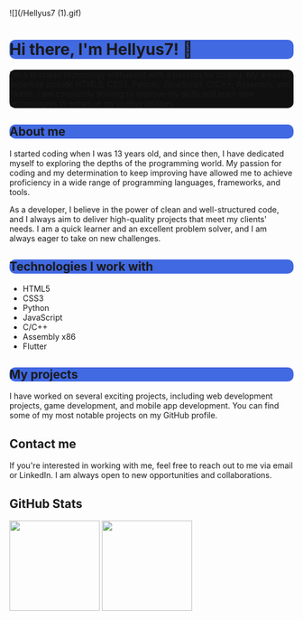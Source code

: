 ![](/Hellyus7 (1).gif)
<div align="left">
  <h1 style="background-color: royalblue;border-radius: 10px;">Hi there, I'm Hellyus7! 👋</h1>

  <p style="background-color: #101010;border-radius: 10px;">I'm a Brazilian technology enthusiast with a passion for coding. My areas of expertise include HTML5, CSS3, Python, JavaScript, C/C++, Assembly, and Flutter. I am constantly striving to improve my skills and learn new technologies to enhance my coding abilities.</p>

  <h2  style="background-color: royalblue;border-radius: 10px;">About me</h2>

  <p>I started coding when I was 13 years old, and since then, I have dedicated myself to exploring the depths of the programming world. My passion for coding and my determination to keep improving have allowed me to achieve proficiency in a wide range of programming languages, frameworks, and tools.</p>

  <p>As a developer, I believe in the power of clean and well-structured code, and I always aim to deliver high-quality projects that meet my clients' needs. I am a quick learner and an excellent problem solver, and I am always eager to take on new challenges.</p>

  <h2  style="background-color: royalblue;border-radius: 10px;">Technologies I work with</h2>

  <ul>
    <li>HTML5</li>
    <li>CSS3</li>
    <li>Python</li>
    <li>JavaScript</li>
    <li>C/C++</li>
    <li>Assembly x86</li>
    <li>Flutter</li>
  </ul>

  <h2  style="background-color: royalblue;border-radius: 10px;">My projects</h2>

  <p>I have worked on several exciting projects, including web development projects, game development, and mobile app development. You can find some of my most notable projects on my GitHub profile.</p>

  <h2>Contact me</h2>

  <p>If you're interested in working with me, feel free to reach out to me via email or LinkedIn. I am always open to new opportunities and collaborations.</p>

  <h2>GitHub Stats</h2>
  
  <img height="160em" src="https://github-readme-stats.vercel.app/api/top-langs/?username=hellyus7&layout=compact&theme=radical&langs_count=10" />

  <img height="160em" src="https://github-readme-stats.vercel.app/api?username=hellyus7&show_icons=true&theme=radical&count_private=true" />
</div>
